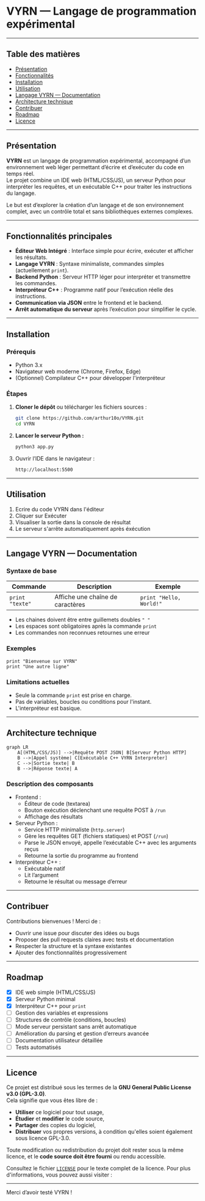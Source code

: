# VYRN — Langage de programmation expérimental

---

## Table des matières

- [Présentation](#présentation)  
- [Fonctionnalités](#fonctionnalités-principales)
- [Installation](#installation)  
- [Utilisation](#utilisation)  
- [Langage VYRN — Documentation](#langage-vyrn--documentation)  
- [Architecture technique](#architecture-technique)  
- [Contribuer](#contribuer)  
- [Roadmap](#roadmap)  
- [Licence](#licence)  

---

## Présentation

**VYRN** est un langage de programmation expérimental, accompagné d’un environnement web léger permettant d’écrire et d’exécuter du code en temps réel.  
Le projet combine un IDE web (HTML/CSS/JS), un serveur Python pour interpréter les requêtes, et un exécutable C++ pour traiter les instructions du langage.

Le but est d’explorer la création d’un langage et de son environnement complet, avec un contrôle total et sans bibliothèques externes complexes.

---

## Fonctionnalités principales

- **Éditeur Web Intégré** : Interface simple pour écrire, exécuter et afficher les résultats.  
- **Langage VYRN** : Syntaxe minimaliste, commandes simples (actuellement `print`).  
- **Backend Python** : Serveur HTTP léger pour interpréter et transmettre les commandes.  
- **Interpréteur C++** : Programme natif pour l’exécution réelle des instructions.  
- **Communication via JSON** entre le frontend et le backend.  
- **Arrêt automatique du serveur** après l’exécution pour simplifier le cycle.

---

## Installation

### Prérequis

- Python 3.x  
- Navigateur web moderne (Chrome, Firefox, Edge)  
- (Optionnel) Compilateur C++ pour développer l'interpréteur

### Étapes

1. **Cloner le dépôt** ou télécharger les fichiers sources :

   ```bash
   git clone https://github.com/arthur10o/VYRN.git
   cd VYRN

2. **Lancer le serveur Python :**
   ```bash
   python3 app.py
3. Ouvrir l’IDE dans le navigateur :
   ```bash
   http://localhost:5500

---

## Utilisation
1. Ecrire du code VYRN dans l'éditeur
2. Cliquer sur Exécuter
3. Visualiser la sortie dans la console de résultat
4. Le serveur s'arrête automatiquement après éxécution

---

## Langage VYRN — Documentation
### Syntaxe de base
| Commande        | Description                      | Exemple                 |
|----------------|----------------------------------|-------------------------|
| `print "texte"` | Affiche une chaîne de caractères | `print "Hello, World!"` |

- Les chaines doivent être entre guillemets doubles ```" "```
- Les espaces sont obligatoires après la commande ```print```
- Les commandes non reconnues retournes une erreur

### Exemples
```vy
print "Bienvenue sur VYRN"
print "Une autre ligne"
```

### Limitations actuelles
- Seule la commande ```print``` est prise en charge.
- Pas de variables, boucles ou conditions pour l'instant.
- L'interpréteur est basique.

---


## Architecture technique
```mermaid
graph LR 
    A[(HTML/CSS/JS)] -->|Requête POST JSON| B[Serveur Python HTTP]
    B -->|Appel système| C[Exécutable C++ VYRN Interpreter]
    C -->|Sortie texte| B
    B -->|Réponse texte| A
```
### Description des composants
- Frontend :
    - Éditeur de code (textarea)
    - Bouton exécution déclenchant une requête POST à ```/run```
    - Affichage des résultats
- Serveur Python :
    - Service HTTP minimaliste (```http.server```)
    - Gère les requêtes GET (fichiers statiques) et POST (```/run```)
    - Parse le JSON envoyé, appelle l’exécutable C++ avec les arguments reçus
    - Retourne la sortie du programme au frontend
- Interpréteur C++ :
    - Exécutable natif
    - Lit l’argument
    - Retourne le résultat ou message d’erreur

---

## Contribuer
Contributions bienvenues !
Merci de :
- Ouvrir une issue pour discuter des idées ou bugs
- Proposer des pull requests claires avec tests et documentation
- Respecter la structure et la syntaxe existantes
- Ajouter des fonctionnalités progressivement

---

## Roadmap
- [x] IDE web simple (HTML/CSS/JS)
- [x] Serveur Python minimal
- [x] Interpréteur C++ pour `print`
- [ ] Gestion des variables et expressions
- [ ] Structures de contrôle (conditions, boucles)
- [ ] Mode serveur persistant sans arrêt automatique
- [ ] Amélioration du parsing et gestion d’erreurs avancée
- [ ] Documentation utilisateur détaillée
- [ ] Tests automatisés

---

## Licence

Ce projet est distribué sous les termes de la **GNU General Public License v3.0 (GPL-3.0)**.  
Cela signifie que vous êtes libre de :

- **Utiliser** ce logiciel pour tout usage,
- **Étudier** et **modifier** le code source,
- **Partager** des copies du logiciel,
- **Distribuer** vos propres versions, à condition qu'elles soient également sous licence GPL-3.0.

Toute modification ou redistribution du projet doit rester sous la même licence, et le **code source doit être fourni** ou rendu accessible.

Consultez le fichier [`LICENSE`](LICENSE) pour le texte complet de la licence.
Pour plus d'informations, vous pouvez aussi visiter :  

---

Merci d’avoir testé VYRN !
